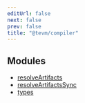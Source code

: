 ```yaml
---
editUrl: false
next: false
prev: false
title: "@tevm/compiler"
---
```


## Modules

- [resolveArtifacts](/reference/resolveartifacts/readme/)
- [resolveArtifactsSync](/reference/resolveartifactssync/readme/)
- [types](/reference/types/readme/)
